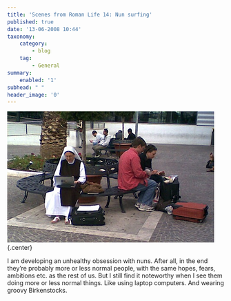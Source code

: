 ```yaml
---
title: 'Scenes from Roman Life 14: Nun surfing'
published: true
date: '13-06-2008 10:44'
taxonomy:
    category:
        - blog
    tag:
        - General
summary:
    enabled: '1'
subhead: " "
header_image: '0'
---
```


![A nun, sitting on a park bench with her rolling suitcase on the ground beside her, working on a laptop that is on her lap surfing.jpg](nun-surfing.jpg){.center}

I am developing an unhealthy obsession with nuns. After all, in the end they’re probably more or less normal people, with the same hopes, fears, ambitions etc. as the rest of us. But I still find it noteworthy when I see them doing more or less normal things. Like using laptop computers. And wearing groovy Birkenstocks.
